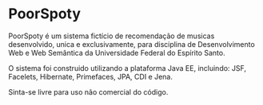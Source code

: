 # PoorSpoty
PoorSpoty é um sistema fictício de recomendação de musicas desenvolvido, unica e exclusivamente, para disciplina de Desenvolvimento Web e Web Semântica da Universidade Federal do Espírito Santo.

O sistema foi construido utilizando a plataforma Java EE, incluindo: JSF, Facelets, Hibernate, Primefaces, JPA, CDI e Jena.

Sinta-se livre para uso não comercial do código.
